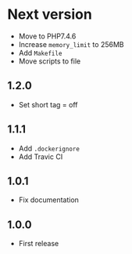 # Next version
+ Move to PHP7.4.6
+ Increase `memory_limit` to 256MB
+ Add `Makefile`
+ Move scripts to file

## 1.2.0
+ Set short tag = off

## 1.1.1
+ Add `.dockerignore`
+ Add Travic CI

## 1.0.1
+ Fix documentation

## 1.0.0
+ First release